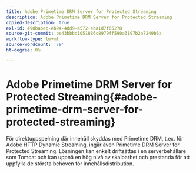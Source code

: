 ```yaml
---
title: Adobe Primetime DRM Server for Protected Streaming
description: Adobe Primetime DRM Server for Protected Streaming
copied-description: true
exl-id: 490babeb-eb94-4dd9-a572-eba1d7f65278
source-git-commit: be43bbbd1051886c8979ff590a3197b2a7249b6a
workflow-type: tm+mt
source-wordcount: '79'
ht-degree: 0%

---
```


# Adobe Primetime DRM Server for Protected Streaming{#adobe-primetime-drm-server-for-protected-streaming}

För direktuppspelning där innehåll skyddas med Primetime DRM, t.ex. för Adobe HTTP Dynamic Streaming, ingår även Primetime DRM Server for Protected Streaming. Lösningen kan enkelt driftsättas i en serverbehållare som Tomcat och kan uppnå en hög nivå av skalbarhet och prestanda för att uppfylla de största behoven för innehållsdistribution.
